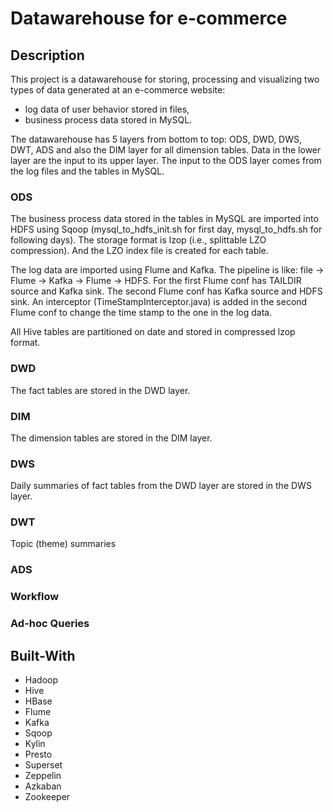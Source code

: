 # Datawarehouse for e-commerce

## Description
This project is a datawarehouse for storing, processing and visualizing two types of data generated 
at an e-commerce website:

- log data of user behavior stored in files, 
- business process data stored in MySQL.

The datawarehouse has 5 layers from bottom to top: ODS, DWD, DWS, DWT, ADS and also the DIM layer for all dimension tables.
Data in the lower layer are the input to its upper layer. The input to the ODS layer comes from the log files and the tables in MySQL.

### ODS
The business process data stored in the tables in MySQL are imported into HDFS using Sqoop (mysql_to_hdfs_init.sh for first day, mysql_to_hdfs.sh for following days).
The storage format is lzop (i.e., splittable LZO compression). And the LZO index file is created for each table.

The log data are imported using Flume and Kafka. The pipeline is like: file -> Flume -> Kafka -> Flume -> HDFS.
For the first Flume conf has TAILDIR source and Kafka sink. The second Flume conf has Kafka source and HDFS sink.
An interceptor (TimeStampInterceptor.java) is added in the second Flume conf to change the time stamp to the one in the log data.

All Hive tables are partitioned on date and stored in compressed lzop format.

### DWD
The fact tables are stored in the DWD layer.

### DIM
The dimension tables are stored in the DIM layer.

### DWS
Daily summaries of fact tables from the DWD layer are stored in the DWS layer.

### DWT
Topic (theme) summaries 

### ADS

### Workflow


### Ad-hoc Queries



## Built-With
- Hadoop
- Hive
- HBase
- Flume
- Kafka
- Sqoop
- Kylin
- Presto
- Superset
- Zeppelin
- Azkaban
- Zookeeper



